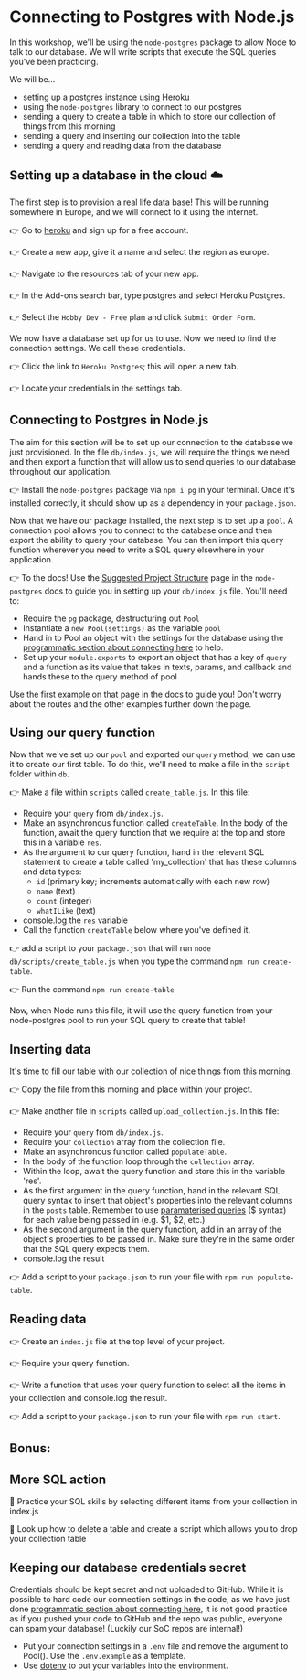 # Connecting to Postgres with Node.js

In this workshop, we'll be using the `node-postgres` package to allow Node to talk to our database. We will write scripts that execute the SQL queries you've been practicing.

We will be...

- setting up a postgres instance using Heroku
- using the `node-postgres` library to connect to our postgres
- sending a query to create a table in which to store our collection of things from this morning
- sending a query and inserting our collection into the table
- sending a query and reading data from the database

## Setting up a database in the cloud ☁️

The first step is to provision a real life data base! This will be running somewhere in Europe, and we will connect to it using the internet.

👉 Go to [heroku](https://signup.heroku.com/login) and sign up for a free account.

👉 Create a new app, give it a name and select the region as europe.

👉 Navigate to the resources tab of your new app.

👉 In the Add-ons search bar, type postgres and select Heroku Postgres.

👉 Select the `Hobby Dev - Free` plan and click `Submit Order Form`.

We now have a database set up for us to use. Now we need to find the connection settings. We call these credentials.

👉 Click the link to `Heroku Postgres`; this will open a new tab.

👉 Locate your credentials in the settings tab.

## Connecting to Postgres in Node.js

The aim for this section will be to set up our connection to the database we just provisioned. In the file `db/index.js`, we will require the things we need and then export a function that will allow us to send queries to our database throughout our application.

👉 Install the `node-postgres` package via `npm i pg` in your terminal. Once it's installed correctly, it should show up as a dependency in your `package.json`.

Now that we have our package installed, the next step is to set up a `pool`. A connection pool allows you to connect to the database once and then export the ability to query your database. You can then import this query function wherever you need to write a SQL query elsewhere in your application.

👉 To the docs! Use the [Suggested Project Structure](https://node-postgres.com/guides/project-structure) page in the `node-postgres` docs to guide you in setting up your `db/index.js` file. You'll need to:

- Require the `pg` package, destructuring out `Pool`
- Instantiate a `new Pool(settings)` as the variable `pool`
- Hand in to Pool an object with the settings for the database using the [programmatic section about connecting here](https://node-postgres.com/features/connecting) to help.
- Set up your `module.exports` to export an object that has a key of `query` and a function as its value that takes in texts, params, and callback and hands these to the query method of pool

Use the first example on that page in the docs to guide you! Don't worry about the routes and the other examples further down the page.

## Using our query function

Now that we've set up our `pool` and exported our `query` method, we can use it to create our first table. To do this, we'll need to make a file in the `script` folder within `db`.

👉 Make a file within `scripts` called `create_table.js`. In this file:

- Require your `query` from `db/index.js`.
- Make an asynchronous function called `createTable`. In the body of the function, await the query function that we require at the top and store this in a variable `res`.
- As the argument to our query function, hand in the relevant SQL statement to create a table called 'my_collection' that has these columns and data types:
  - `id` (primary key; increments automatically with each new row)
  - `name` (text)
  - `count` (integer)
  - `whatILike` (text)
- console.log the `res` variable
- Call the function `createTable` below where you've defined it.

👉 add a script to your `package.json` that will run `node db/scripts/create_table.js` when you type the command `npm run create-table`.

👉 Run the command `npm run create-table`

Now, when Node runs this file, it will use the query function from your node-postgres pool to run your SQL query to create that table!

## Inserting data

It's time to fill our table with our collection of nice things from this morning.

👉 Copy the file from this morning and place within your project.

👉 Make another file in `scripts` called `upload_collection.js`. In this file:

- Require your `query` from `db/index.js`.
- Require your `collection` array from the collection file.
- Make an asynchronous function called `populateTable`.
- In the body of the function loop through the `collection` array.
- Within the loop, await the query function and store this in the variable 'res'.
- As the first argument in the query function, hand in the relevant SQL query syntax to insert that object's properties into the relevant columns in the `posts` table. Remember to use [paramaterised queries](https://node-postgres.com/features/queries) ($ syntax) for each value being passed in (e.g. $1, $2, etc.)
- As the second argument in the query function, add in an array of the object's properties to be passed in. Make sure they're in the same order that the SQL query expects them.
- console.log the result

👉 Add a script to your `package.json` to run your file with `npm run populate-table`.

## Reading data

👉 Create an `index.js` file at the top level of your project.

👉 Require your query function.

👉 Write a function that uses your query function to select all the items in your collection and console.log the result.

👉 Add a script to your `package.json` to run your file with `npm run start`.

## Bonus:

## More SQL action

🌟 Practice your SQL skills by selecting different items from your collection in index.js

🌟 Look up how to delete a table and create a script which allows you to drop your collection table

## Keeping our database credentials secret

Credentials should be kept secret and not uploaded to GitHub. While it is possible to hard code our connection settings in the code, as we have just done [programmatic section about connecting here](https://node-postgres.com/features/connecting), it is not good practice as if you pushed your code to GitHub and the repo was public, everyone can spam your database! (Luckily our SoC repos are internal!)

- Put your connection settings in a `.env` file and remove the argument to Pool(). Use the `.env.example` as a template.
- Use [dotenv](https://www.npmjs.com/package/dotenv) to put your variables into the environment.
